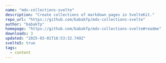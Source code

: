 ```yaml
---
name: "mdx-collections-svelte"
description: "Create collections of markdown pages in SvelteKit."
repo_url: "https://github.com/babakfp/mdx-collections-svelte"
author: "babakfp"
homepage: "https://github.com/babakfp/mdx-collections-svelte#readme"
downloads: 3
updated: "2025-03-01T18:53:32.749Z"
svelte5: true
tags: 
  - content
---
```

